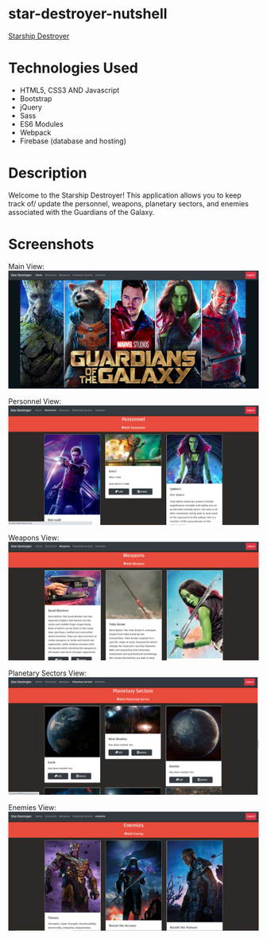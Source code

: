 # star-destroyer-nutshell

[Starship Destroyer](https://star-destroyer-nutshell.web.app/)

# Technologies Used

* HTML5, CSS3 AND Javascript
* Bootstrap
* jQuery
* Sass
* ES6 Modules
* Webpack
* Firebase (database and hosting)

# Description

Welcome to the Starship Destroyer! This application allows you to keep track of/ update the personnel, weapons, planetary sectors, and enemies associated with the Guardians of the Galaxy.

# Screenshots

Main View:
![Main View](https://raw.githubusercontent.com/christopherjohnson1/star-destroyer-nutshell/master/screenshots/main-view.png)

Personnel View:
![Personnel View](https://raw.githubusercontent.com/christopherjohnson1/star-destroyer-nutshell/master/screenshots/personnel.png)

Weapons View:
![Weapons View](https://raw.githubusercontent.com/christopherjohnson1/star-destroyer-nutshell/master/screenshots/weapons.png)

Planetary Sectors View:
![Planetary Sectors View](https://raw.githubusercontent.com/christopherjohnson1/star-destroyer-nutshell/master/screenshots/planetary-sectors.png)

Enemies View:
![Enemies View](https://raw.githubusercontent.com/christopherjohnson1/star-destroyer-nutshell/master/screenshots/enemies.png)
